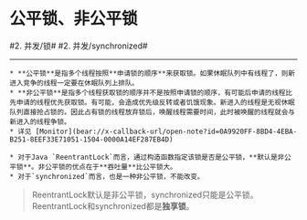 # 公平锁、非公平锁
#2. 并发/锁# #2. 并发/synchronized#
- - - -
	* **公平锁**是指多个线程按照**申请锁的顺序**来获取锁。如果休眠队列中有线程了，则新进入竞争的线程一定要在休眠队列上排队。
	* **非公平锁**是指多个线程获取锁的顺序并不是按照申请锁的顺序，有可能后申请的线程比先申请的线程优先获取锁。有可能，会造成优先级反转或者饥饿现象。新进入的线程是无视休眠队列直接抢占锁的。因此占有锁的线程放弃锁后，唤醒线程需要时间，此时被唤醒的线程就会与新进入的线程争锁。
	* 详见 [Monitor](bear://x-callback-url/open-note?id=0A9920FF-8BD4-4EBA-B251-8EEF33E71051-1504-0000A14EF287EB4D)

	* 对于Java `ReentrantLock`而言，通过构造函数指定该锁是否是公平锁，**默认是非公平锁**。非公平锁的优点在于**吞吐量**比公平锁大。
	* 对于`synchronized`而言，也是一种非公平锁，不能改变。
> ReentrantLock默认是非公平锁，synchronized只能是公平锁。  
> ReentrantLock和synchronized都是**独享锁**。  

